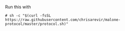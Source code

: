 Run this with

```
# sh -c "$(curl -fsSL https://raw.githubusercontent.com/chrisarevir/malone-protocol/master/protocol.sh)"
```
